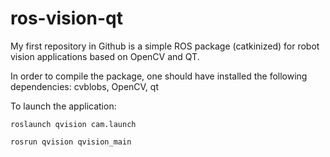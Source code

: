 ros-vision-qt
=============

My first repository in Github is a simple ROS package (catkinized) for robot vision applications based on OpenCV and QT.

In order to compile the package, one should have installed the following dependencies: cvblobs, OpenCV, qt

To launch the application:

    roslaunch qvision cam.launch
    
    rosrun qvision qvision_main
